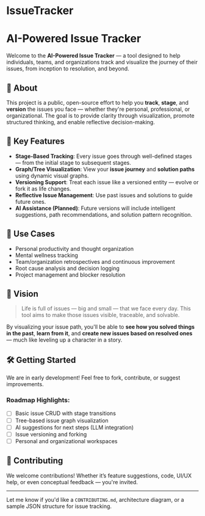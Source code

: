 # IssueTracker

# AI-Powered Issue Tracker

Welcome to the **AI-Powered Issue Tracker** — a tool designed to help individuals, teams, and organizations track and visualize the journey of their issues, from inception to resolution, and beyond.

## 🌱 About

This project is a public, open-source effort to help you **track**, **stage**, and **version** the issues you face — whether they're personal, professional, or organizational. The goal is to provide clarity through visualization, promote structured thinking, and enable reflective decision-making.

## 🚀 Key Features

* **Stage-Based Tracking**: Every issue goes through well-defined stages — from the initial stage to subsequent stages.
* **Graph/Tree Visualization**: View your **issue journey** and **solution paths** using dynamic visual graphs.
* **Versioning Support**: Treat each issue like a versioned entity — evolve or fork it as life changes.
* **Reflective Issue Management**: Use past issues and solutions to guide future ones.
* **AI Assistance (Planned)**: Future versions will include intelligent suggestions, path recommendations, and solution pattern recognition.

## 🔄 Use Cases

* Personal productivity and thought organization
* Mental wellness tracking
* Team/organization retrospectives and continuous improvement
* Root cause analysis and decision logging
* Project management and blocker resolution

## 📌 Vision

> Life is full of issues — big and small — that we face every day. This tool aims to make those issues visible, traceable, and solvable.

By visualizing your issue path, you'll be able to **see how you solved things in the past**, **learn from it**, and **create new issues based on resolved ones** — much like leveling up a character in a story.

## 🛠️ Getting Started

We are in early development! Feel free to fork, contribute, or suggest improvements.

### Roadmap Highlights:

* [ ] Basic issue CRUD with stage transitions
* [ ] Tree-based issue graph visualization
* [ ] AI suggestions for next steps (LLM integration)
* [ ] Issue versioning and forking
* [ ] Personal and organizational workspaces

## 🙌 Contributing

We welcome contributions! Whether it’s feature suggestions, code, UI/UX help, or even conceptual feedback — you're invited.

---

Let me know if you'd like a `CONTRIBUTING.md`, architecture diagram, or a sample JSON structure for issue tracking.
